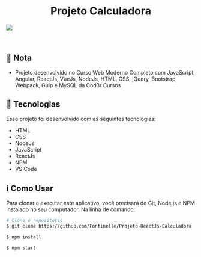 <h1 align="center">Projeto Calculadora</h1>

![](https://res.cloudinary.com/fontinelle/image/upload/v1608231926/GitHub/Calculadora_ul6zlg.gif)



​    

## :bookmark_tabs: Nota

- Projeto desenvolvido no Curso Web Moderno Completo com JavaScript, Angular, ReactJs, VueJs, NodeJs, HTML, CSS, jQuery, Bootstrap, Webpack, Gulp e MySQL da Cod3r Cursos

  


## :rocket: Tecnologias

Esse projeto foi desenvolvido com as seguintes tecnologias:

-  HTML
-  CSS
-  NodeJs
-  JavaScript
-  ReactJs
-  NPM
-  VS Code 



## :information_source: Como Usar

Para clonar e executar este aplicativo, você precisará de Git, Node.js e NPM instalado no seu computador. Na linha de comando:



```bash
# Clone o repositorio
$ git clone https://github.com/Fontinelle/Projeto-ReactJs-Calculadora

$ npm install

$ npm start

```





